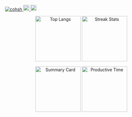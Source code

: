 <p align="left">
    <a href="https://github.com/cohsh/cohsh/">
        <img src="https://komarev.com/ghpvc/?username=cohsh&color=000B00" alt="cohsh" />
    </a>
    <a href="https://github.com/cohsh">
        <img height="20" src="https://img.shields.io/github/followers/cohsh?logo=github&labelColor=%23000B00&color=%23000B00" />
    </a>
    <a href="https://github.com/cohsh">
        <img height="20" src="https://img.shields.io/github/stars/cohsh?logo=github&labelColor=%23000B00&color=%23000B00" />
    </a>
</p>

<p align="center"> 
    <img alt="Top Langs" height="150px" src="https://github-readme-stats.vercel.app/api/top-langs/?username=cohsh&show_icons=true&layout=compact&theme=graywhite&hide=tex" />
    <img alt="Streak Stats" height="150px" src="https://github-readme-streak-stats.herokuapp.com/?user=cohsh&theme=graywhite">
</p>

<p align="center">
    <img alt="Summary Card" height="150px" src="https://github-profile-summary-cards.vercel.app/api/cards/profile-details?username=cohsh&theme=graywhite" />
    <img alt="Productive Time" height="150px" src="https://github-profile-summary-cards.vercel.app/api/cards/productive-time?username=cohsh&theme=graywhite&utcOffset=+9" />
</p>